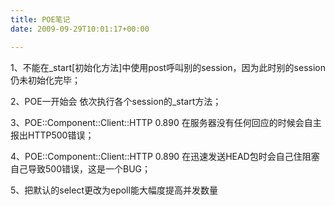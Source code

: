 ```yaml
---
title: POE笔记
date: 2009-09-29T10:01:17+00:00

---
```

1、不能在_start[初始化方法]中使用post呼叫别的session，因为此时别的session仍未初始化完毕；
  
2、POE一开始会 依次执行各个session的_start方法；
  
3、POE::Component::Client::HTTP 0.890 在服务器没有任何回应的时候会自主报出HTTP500错误；
  
4、POE::Component::Client::HTTP 0.890 在迅速发送HEAD包时会自己住阻塞自己导致500错误，这是一个BUG；
  
5、把默认的select更改为epoll能大幅度提高并发数量
